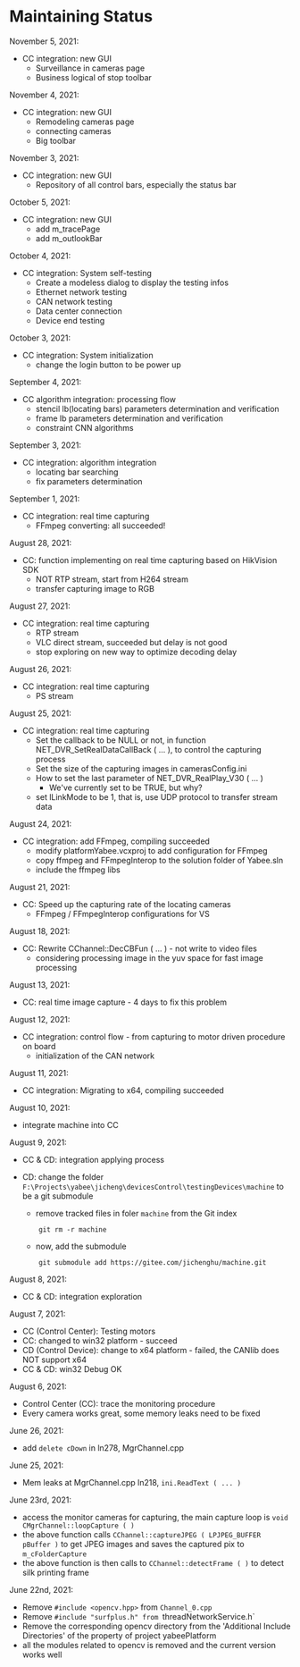 # Maintaining Status


November 5, 2021:
* CC integration: new GUI
    * Surveillance in cameras page
    * Business logical of stop toolbar

November 4, 2021:
* CC integration: new GUI
    * Remodeling cameras page
    * connecting cameras
    * Big toolbar

November 3, 2021:
* CC integration: new GUI
    * Repository of all control bars, especially the status bar

October 5, 2021:
* CC integration: new GUI
    * add m_tracePage
    * add m_outlookBar

October 4, 2021:
* CC integration: System self-testing
    * Create a modeless dialog to display the testing infos
    * Ethernet network testing
    * CAN network testing
    * Data center connection
    * Device end testing

October 3, 2021:
* CC integration: System initialization
    * change the login button to be power up

September 4, 2021:
* CC algorithm integration: processing flow
    * stencil lb(locating bars) parameters determination and verification
    * frame lb parameters determination and verification
    * constraint CNN algorithms

September 3, 2021:
* CC integration: algorithm integration
    * locating bar searching
    * fix parameters determination

September 1, 2021:
* CC integration: real time capturing
    * FFmpeg converting: all succeeded!

August 28, 2021:
* CC: function implementing on real time capturing based on HikVision SDK
    * NOT RTP stream, start from H264 stream
    * transfer capturing image to RGB

August 27, 2021:
* CC integration: real time capturing
    * RTP stream
    * VLC direct stream, succeeded but delay is not good
    * stop exploring on new way to optimize decoding delay

August 26, 2021:
* CC integration: real time capturing
    * PS stream

August 25, 2021:
* CC integration: real time capturing
    * Set the callback to be NULL or not, in function NET_DVR_SetRealDataCallBack ( ... ), 
    to control the capturing process
    * Set the size of the capturing images in camerasConfig.ini
    * How to set the last parameter of NET_DVR_RealPlay_V30 ( ... )
        * We've currently set to be TRUE, but why?
    * set lLinkMode to be 1, that is, use UDP protocol to transfer stream data

August 24, 2021:
* CC integration: add FFmpeg, compiling succeeded
    * modify platformYabee.vcxproj to add configuration for FFmpeg
    * copy ffmpeg and FFmpegInterop to the solution folder of Yabee.sln
    * include the ffmpeg libs

August 21, 2021:
* CC: Speed up the capturing rate of the locating cameras
    * FFmpeg / FFmpegInterop configurations for VS

August 18, 2021:
* CC: Rewrite CChannel::DecCBFun ( ... ) - not write to video files
    * considering processing image in the yuv space for fast image processing

August 13, 2021:
* CC: real time image capture - 4 days to fix this problem

August 12, 2021:
* CC integration: control flow - from capturing to motor driven procedure on board
    * initialization of the CAN network

August 11, 2021:
* CC integration: Migrating to x64, compiling succeeded

August 10, 2021:
* integrate machine into CC

August 9, 2021:
* CC & CD: integration applying process
* CD: change the folder `F:\Projects\yabee\jicheng\devicesControl\testingDevices\machine`
to be a git submodule
    * remove tracked files in foler `machine` from the Git index

    ```shell
        git rm -r machine
    ```

    * now, add the submodule

    ```shell
        git submodule add https://gitee.com/jichenghu/machine.git
    ```

August 8, 2021:
* CC & CD: integration exploration

August 7, 2021:
* CC (Control Center): Testing motors
* CC: changed to win32 platform - succeed
* CD (Control Device): change to x64 platform - failed, the CANlib does NOT support x64
* CC & CD: win32 Debug OK

August 6, 2021:
* Control Center (CC): trace the monitoring procedure
* Every camera works great, some memory leaks need to be fixed

June 26, 2021:
* add `delete cDown` in ln278, MgrChannel.cpp

June 25, 2021:
* Mem leaks at MgrChannel.cpp ln218, `ini.ReadText ( ... )`

June 23rd, 2021:
* access the monitor cameras for capturing, the main capture loop is
`void CMgrChannel::loopCapture ( )`
* the above function calls `CChannel::captureJPEG ( LPJPEG_BUFFER pBuffer )`
to get JPEG images and saves the captured pix to `m_cFolderCapture`
* the above function is then calls to `CChannel::detectFrame ( )` to detect silk printing frame

June 22nd, 2021:
* Remove `#include <opencv.hpp>` from `Channel_0.cpp`
* Remove `#include "surfplus.h" from `threadNetworkService.h`
* Remove the corresponding opencv directory from the 'Additional Include Directories'
of the property of project yabeePlatform
* all the modules related to opencv is removed and the current version works well




